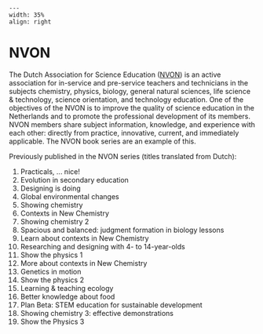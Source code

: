 ```{figure} ../figures/confirmed.png
---
width: 35%
align: right
```

# NVON

The Dutch Association for Science Education ([NVON](https://nvon.nl)) is an active association for in-service and pre-service teachers and technicians in the subjects chemistry, physics, biology, general natural sciences, life science & technology, science orientation, and technology education. One of the objectives of the NVON is to improve the quality of science education in the Netherlands and to promote the professional development of its members. NVON members share subject information, knowledge, and experience with each other: directly from practice, innovative, current, and immediately applicable. The NVON book series are an example of this.

Previously published in the NVON series (titles translated from Dutch):

1. Practicals, ... nice! 
2. Evolution in secondary education 
3. Designing is doing 
4. Global environmental changes 
5. Showing chemistry 
6. Contexts in New Chemistry 
7. Showing chemistry 2 
8. Spacious and balanced: judgment formation in biology lessons 
9. Learn about contexts in New Chemistry 
10. Researching and designing with 4- to 14-year-olds 
11. Show the physics 1
12. More about contexts in New Chemistry
13. Genetics in motion 
14. Show the physics 2
15. Learning & teaching ecology
16. Better knowledge about food
17. Plan Beta: STEM education for sustainable development
18. Showing chemistry 3: effective demonstrations
19. Show the Physics 3 